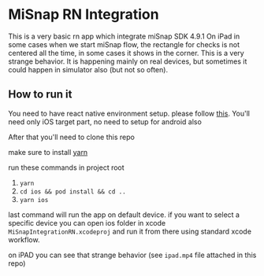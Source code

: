 # MiSnap RN Integration

This is a very basic rn app which integrate miSnap SDK 4.9.1 
On iPad in some cases when we start miSnap flow, the rectangle for checks is not centered all the time, in some cases it shows in the corner. This is a very strange behavior. It is happening mainly on real devices, but sometimes it could happen in simulator also (but not so often).

## How to run it

You need to have react native environment setup. please follow [this](https://reactnative.dev/docs/environment-setup).
You'll need only iOS target part, no need to setup for android also

After that you'll need to clone this repo

make sure to install [yarn](https://classic.yarnpkg.com/lang/en/docs/install/#mac-stable)

run these commands in project root

1. `yarn`
2. `cd ios && pod install && cd ..`
3. `yarn ios`

last command will run the app on default device. if you want to select a specific device you can open ios folder in xcode `MiSnapIntegrationRN.xcodeproj` and run it from there using standard xcode workflow.

on iPAD you can see that strange behavior (see `ipad.mp4` file attached in this repo)
